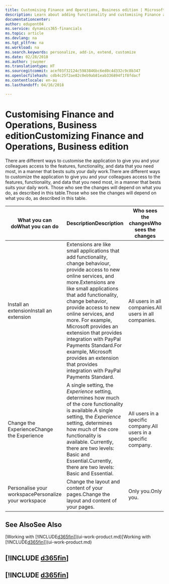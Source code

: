```yaml
---
title: Customising Finance and Operations, Business edition | Microsoft Docs
description: Learn about adding functionality and customising Finance and Operations, Business edition.
documentationcenter: 
author: edupont04
ms.service: dynamics365-financials
ms.topic: article
ms.devlang: na
ms.tgt_pltfrm: na
ms.workload: na
ms.search.keywords: personalize, add-in, extend, customize
ms.date: 02/28/2018
ms.author: jswymer
ms.translationtype: HT
ms.sourcegitcommit: acef03f32124c5983846bc6ed0c4d332c9c8b347
ms.openlocfilehash: cdb4c25f2ae82c0eb9ab81eab336894f1f8fdacf
ms.contentlocale: en-au
ms.lasthandoff: 04/16/2018

---
```

# <a name="customizing-finance-and-operations-business-edition"></a><span data-ttu-id="68fbd-103">Customising Finance and Operations, Business edition</span><span class="sxs-lookup"><span data-stu-id="68fbd-103">Customizing Finance and Operations, Business edition</span></span>
<!--NAV # Customizing Dynamics NAV -->
<span data-ttu-id="68fbd-104">There are different ways to customise the application to give you and your colleagues access to the features, functionality, and data that you need most, in a manner that bests suits your daily work.</span><span class="sxs-lookup"><span data-stu-id="68fbd-104">There are different ways to customize the application to give you and your colleagues access to the features, functionality, and data that you need most, in a manner that bests suits your daily work.</span></span> <span data-ttu-id="68fbd-105">Those who see the changes will depend on what you do, as described in this table.</span><span class="sxs-lookup"><span data-stu-id="68fbd-105">Those who see the changes will depend on what you do, as described in this table.</span></span>


|      <span data-ttu-id="68fbd-106">What you can do</span><span class="sxs-lookup"><span data-stu-id="68fbd-106">What you can do</span></span>       |                                                                                                              <span data-ttu-id="68fbd-107">Description</span><span class="sxs-lookup"><span data-stu-id="68fbd-107">Description</span></span>                                                                                                               |       <span data-ttu-id="68fbd-108">Who sees the changes</span><span class="sxs-lookup"><span data-stu-id="68fbd-108">Who sees the changes</span></span>       |                                       <span data-ttu-id="68fbd-109">More information</span><span class="sxs-lookup"><span data-stu-id="68fbd-109">More information</span></span>                                       |
|----------------------------|----------------------------------------------------------------------------------------------------------------------------------------------------------------------------------------------------------------------------------------|----------------------------------|----------------------------------------------------------------------------------------------|
|    <span data-ttu-id="68fbd-110">Install an extension</span><span class="sxs-lookup"><span data-stu-id="68fbd-110">Install an extension</span></span>    | <span data-ttu-id="68fbd-111">Extensions are like small applications that add functionality, change behaviour, provide access to new online services, and more.</span><span class="sxs-lookup"><span data-stu-id="68fbd-111">Extensions are like small applications that add functionality, change behavior, provide access to new online services, and more.</span></span> <span data-ttu-id="68fbd-112">For example, Microsoft provides an extension that provides integration with PayPal Payments Standard.</span><span class="sxs-lookup"><span data-stu-id="68fbd-112">For example, Microsoft provides an extension that provides integration with PayPal Payments Standard.</span></span> |   <span data-ttu-id="68fbd-113">All users in all companies.</span><span class="sxs-lookup"><span data-stu-id="68fbd-113">All users in all companies.</span></span>    |                       [<span data-ttu-id="68fbd-114">Customising Using Extensions</span><span class="sxs-lookup"><span data-stu-id="68fbd-114">Customizing Using Extensions</span></span>](ui-extensions.md)                       |
|   <span data-ttu-id="68fbd-115">Change the Experience</span><span class="sxs-lookup"><span data-stu-id="68fbd-115">Change the Experience</span></span>    |                                     <span data-ttu-id="68fbd-116">A single setting, the *Experience* setting, determines how much of the core functionality is available.</span><span class="sxs-lookup"><span data-stu-id="68fbd-116">A single setting, the *Experience* setting, determines how much of the core functionality is available.</span></span> <span data-ttu-id="68fbd-117">Currently, there are two levels: Basic and Essential.</span><span class="sxs-lookup"><span data-stu-id="68fbd-117">Currently, there are two levels: Basic and Essential.</span></span>                                      | <span data-ttu-id="68fbd-118">All users in a specific company.</span><span class="sxs-lookup"><span data-stu-id="68fbd-118">All users in a specific company.</span></span> | <span data-ttu-id="68fbd-119">[Customizing Your [!INCLUDE[d365fin](includes/d365fin_md.md)] Experience](ui-experiences.md)</span><span class="sxs-lookup"><span data-stu-id="68fbd-119">[Customizing Your [!INCLUDE[d365fin](includes/d365fin_md.md)] Experience](ui-experiences.md)</span></span> |
| <span data-ttu-id="68fbd-120">Personalise your workspace</span><span class="sxs-lookup"><span data-stu-id="68fbd-120">Personalize your workspace</span></span> |                                                                                              <span data-ttu-id="68fbd-121">Change the layout and content of your pages.</span><span class="sxs-lookup"><span data-stu-id="68fbd-121">Change the layout and content of your pages.</span></span>                                                                                              |            <span data-ttu-id="68fbd-122">Only you.</span><span class="sxs-lookup"><span data-stu-id="68fbd-122">Only you.</span></span>             |                  [<span data-ttu-id="68fbd-123">Personalising Your Workspace</span><span class="sxs-lookup"><span data-stu-id="68fbd-123">Personalizing Your Workspace</span></span>](ui-personalization-user.md)                  |

## <a name="see-also"></a><span data-ttu-id="68fbd-124">See Also</span><span class="sxs-lookup"><span data-stu-id="68fbd-124">See Also</span></span>
<span data-ttu-id="68fbd-125">[Working with [!INCLUDE[d365fin](includes/d365fin_md.md)]](ui-work-product.md)</span><span class="sxs-lookup"><span data-stu-id="68fbd-125">[Working with [!INCLUDE[d365fin](includes/d365fin_md.md)]](ui-work-product.md)</span></span>  

## [!INCLUDE [d365fin](includes/free_trial_md.md)]  
## [!INCLUDE [d365fin](includes/training_link_md.md)]

